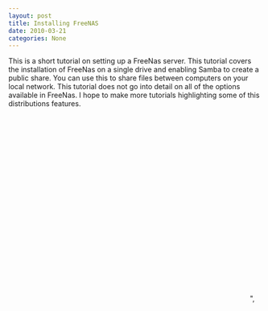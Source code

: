 ```yaml
---
layout: post
title: Installing FreeNAS
date: 2010-03-21
categories: None
---
```


This is a short tutorial on setting up a FreeNas server. This tutorial covers the installation of FreeNas on a single drive and enabling Samba to create a public share. You can use this to share files between computers on your local network.  This tutorial does not go into detail on all of the options available in FreeNas.  I hope to make more tutorials highlighting some of this distributions features.  
<object classid="clsid:d27cdb6e-ae6d-11cf-96b8-444553540000" width="480" height="385" codebase="http://download.macromedia.com/pub/shockwave/cabs/flash/swflash.cab#version=6,0,40,0"><param name="allowFullScreen" value="true"><param name="allowscriptaccess" value="always"><param name="src" value="http://www.youtube.com/v/l0K4bv4BqmY&hl=en_US&fs=1&"><param name="allowfullscreen" value="true"><embed type="application/x-shockwave-flash" width="480" height="385" src="http://www.youtube.com/v/l0K4bv4BqmY&hl=en_US&fs=1&" allowscriptaccess="always" allowfullscreen="true"></embed></object>",

